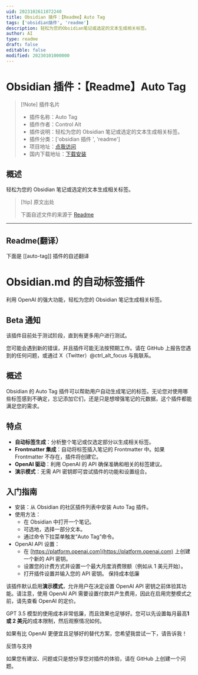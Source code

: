 ```yaml
---
uid: 2023102611072240
title: Obsidian 插件：【Readme】Auto Tag
tags: ['obsidian插件', 'readme']
description: 轻松为您的Obsidian笔记或选定的文本生成相关标签。
author: AI
type: readme
draft: false
editable: false
modified: 20230101000000
---
```


# Obsidian 插件：【Readme】Auto Tag

> [!Note] 插件名片
> - 插件名称：Auto Tag
> - 插件作者：Control Alt
> - 插件说明：轻松为您的 Obsidian 笔记或选定的文本生成相关标签。
> - 插件分类：['obsidian 插件 ', 'readme']
> - 项目地址：[点我访问](https://github.com/CtrlAltFocus/obsidian-plugin-auto-tag)
> - 国内下载地址：[下载安装](https://pkmer.cn/products/plugin/pluginMarket/?auto-tag)

## 概述

轻松为您的 Obsidian 笔记或选定的文本生成相关标签。

> [!tip] 原文出处
>
>下面自述文件的来源于 [Readme](https://ghproxy.net/https://raw.githubusercontent.com/CtrlAltFocus/obsidian-plugin-auto-tag/main/README.md)
>

---

## Readme(翻译）

下面是 [[auto-tag]] 插件的自述翻译

# Obsidian.md 的自动标签插件

利用 OpenAI 的强大功能，轻松为您的 Obsidian 笔记生成相关标签。

## Beta 通知

该插件目前处于测试阶段，直到有更多用户进行测试。

您可能会遇到新的错误，并且插件可能无法按预期工作。请在 GitHub 上报告您遇到的任何问题，或通过 X（Twitter）@ctrl_alt_focus 与我联系。

## 概述

Obsidian 的 Auto Tag 插件可以帮助用户自动生成笔记的标签。无论您对使用哪些标签感到不确定，忘记添加它们，还是只是想增强笔记的元数据，这个插件都能满足您的需求。

## 特点

- **自动标签生成**：分析整个笔记或仅选定部分以生成相关标签。
- **Frontmatter 集成**：自动将标签插入笔记的 Frontmatter 中。如果 Frontmatter 不存在，插件将创建它。
- **OpenAI 驱动**：利用 OpenAI 的 API 确保准确和相关的标签建议。
- **演示模式**：无需 API 密钥即可尝试插件的功能和设置组合。

## 入门指南

- 安装：从 Obsidian 的社区插件列表中安装 Auto Tag 插件。
- 使用方法：
  - 在 Obsidian 中打开一个笔记。
  - 可选地，选择一部分文本。
  - 通过命令下拉菜单触发“Auto Tag”命令。
- OpenAI API 设置：
  - 在 [https://platform.openai.com](https://platform.openai.com) 上创建一个新的 API 密钥。
  - 设置您的计费方式并设置一个最大月度消费限额（例如从 1 美元开始）。
  - 打开插件设置并输入您的 API 密钥。
保持成本低廉

该插件默认启用**演示模式**，允许用户在决定设置 OpenAI API 密钥之前体验其功能。请注意，使用 OpenAI API 需要设置付款并产生费用，因此在启用完整模式之前，请先查看 OpenAI 的定价。

GPT 3.5 模型的使用成本非常低廉，而且效果也足够好。您可以先设置每月最高**1 或 2 美元**的成本限制，然后观察情况如何。

如果有比 OpenAI 更便宜且足够好的替代方案，您希望我尝试一下，请告诉我！

反馈与支持

如果您有建议、问题或只是想分享您对插件的体验，请在 GitHub 上创建一个问题。

